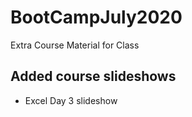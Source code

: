 # BootCampJuly2020
Extra Course Material for Class

## Added course slideshows
  * Excel Day 3 slideshow
